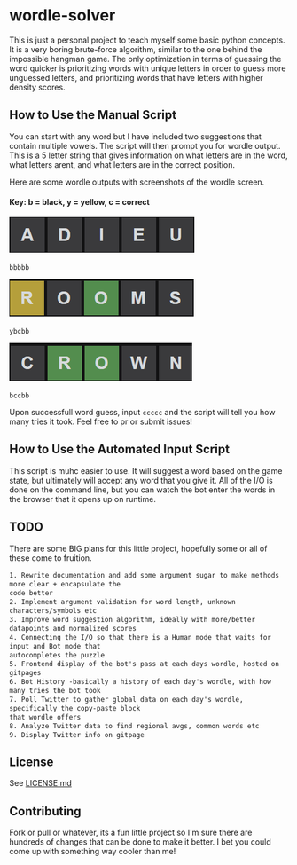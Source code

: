 # wordle-solver

This is just a personal project to teach myself some basic python concepts. It is a very boring brute-force 
algorithm, similar to the one behind the impossible hangman game. The only optimization in terms of guessing
the word quicker is prioritizing words with unique letters in order to guess more unguessed letters, 
and prioritizing words that have letters with higher density scores.

## How to Use the Manual Script

You can start with any word but I have included two suggestions that contain multiple vowels. The script will
then prompt you for wordle output. This is a 5 letter string that gives information on what letters are in the word,
what letters arent, and what letters are in the correct position.

Here are some wordle outputs with screenshots of the wordle screen.

#### Key: b = black, y = yellow, c = correct

![bbbbb.png](assets/bbbbb.png)

`bbbbb`

![ybcbb.png](assets/ybcbb.png)

`ybcbb`

![img.png](assets/bccbb.png)

`bccbb`

Upon successfull word guess, input `ccccc` and the script will tell you how many tries it took. Feel free to pr
or submit issues!

## How to Use the Automated Input Script

This script is muhc easier to use. It will suggest a word based on the game state, but ultimately will accept any word that you give it.
All of the I/O is done on the command line, but you can watch the bot enter the words in the browser that it opens up on runtime.

## TODO

There are some BIG plans for this little project, hopefully some or all of these come to fruition.

    1. Rewrite documentation and add some argument sugar to make methods more clear + encapsulate the 
    code better
    2. Implement argument validation for word length, unknown characters/symbols etc
    3. Improve word suggestion algorithm, ideally with more/better datapoints and normalized scores
    4. Connecting the I/O so that there is a Human mode that waits for input and Bot mode that 
    autocompletes the puzzle
    5. Frontend display of the bot's pass at each days wordle, hosted on gitpages
    6. Bot History -basically a history of each day's wordle, with how many tries the bot took
    7. Poll Twitter to gather global data on each day's wordle, specifically the copy-paste block 
    that wordle offers
    8. Analyze Twitter data to find regional avgs, common words etc
    9. Display Twitter info on gitpage

## License

See [LICENSE.md](LICENSE.md)

## Contributing

Fork or pull or whatever, its a fun little project so I'm sure there are hundreds of changes
that can be done to make it better. I bet you could come up with something way cooler than me!
